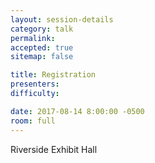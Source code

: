 ```yaml
---
layout: session-details
category: talk
permalink:
accepted: true
sitemap: false

title: Registration
presenters:
difficulty:

date: 2017-08-14 8:00:00 -0500
room: full
---
```

Riverside Exhibit Hall
